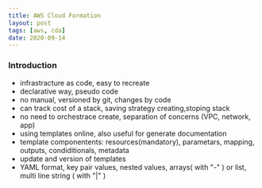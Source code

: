 ```yaml
---
title: AWS Cloud Formation
layout: post
tags: [aws, cda]
date: 2020-09-14
---
```


### Introduction

- infrastracture as code, easy to recreate
-  declarative way, pseudo code
-  no manual, versioned by git, changes by code
- can track cost of a stack, saving strategy creating,stoping stack
- no need to orchestrace create, separation of concerns (VPC, network, app)
- using templates online, also useful for generate documentation
- template componentents: resources(mandatory), parametars, mapping, outputs, condiditionals, metadata
- update and version of templates
- YAML format, key pair values, nested values, arrays( with "-" ) or list, multi line string ( with "|" )  

## 
